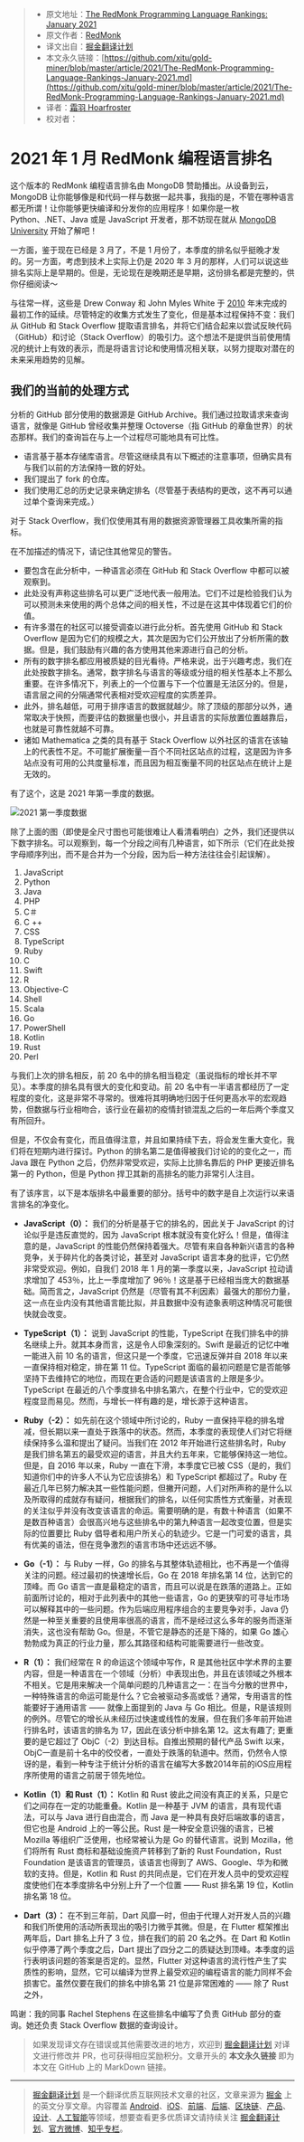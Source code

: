 > * 原文地址：[The RedMonk Programming Language Rankings: January 2021](https://redmonk.com/sogrady/2021/03/01/language-rankings-1-21/)
> * 原文作者：[RedMonk](https://redmonk.com/sogrady/2021/03/01/language-rankings-1-21/)
> * 译文出自：[掘金翻译计划](https://github.com/xitu/gold-miner)
> * 本文永久链接：[https://github.com/xitu/gold-miner/blob/master/article/2021/The-RedMonk-Programming-Language-Rankings-January-2021.md](https://github.com/xitu/gold-miner/blob/master/article/2021/The-RedMonk-Programming-Language-Rankings-January-2021.md)
> * 译者：[霜羽 Hoarfroster](https://github.com/PassionPenguin)
> * 校对者：

# 2021 年 1 月 RedMonk 编程语言排名

这个版本的 RedMonk 编程语言排名由 MongoDB 赞助播出。从设备到云，MongoDB 让你能够像是和代码一样与数据一起共事，我指的是，不管在哪种语言都无所谓！让你能够更快编译和分发你的应用程序！如果你是一枚 Python、.NET、Java 或是 JavaScript 开发者，那不妨现在就从 [MongoDB University](https://university.mongodb.com/learning_paths/developer) 开始了解吧！

一方面，鉴于现在已经是 3 月了，不是 1 月份了，本季度的排名似乎挺晚才发的。另一方面，考虑到技术上实际上仍是 2020 年 3 月的那样，人们可以说这些排名实际上是早期的。但是，无论现在是晚期还是早期，这份排名都是完整的，供你仔细阅读～

与往常一样，这些是 Drew Conway 和 John Myles White 于 [2010](http://www.dataists.com/2010/12/ranking-the-popularity-of-programming-langauges/) 年末完成的最初工作的延续。尽管特定的收集方式发生了变化，但是基本过程保持不变：我们从 GitHub 和 Stack Overflow 提取语言排名，并将它们结合起来以尝试反映代码（GitHub）和讨论（Stack Overflow）的吸引力。这个想法不是提供当前使用情况的统计上有效的表示，而是将语言讨论和使用情况相关联，以努力提取对潜在的未来采用趋势的见解。

## 我们的当前的处理方式

分析的 GitHub 部分使用的数据源是 GitHub Archive。我们通过拉取请求来查询语言，就像是 GitHub 曾经收集并整理 Octoverse（指 GitHub 的章鱼世界）的状态那样。我们的查询旨在与上一个过程尽可能地具有可比性。

* 语言基于基本存储库语言。尽管这继续具有以下概述的注意事项，但确实具有与我们以前的方法保持一致的好处。
* 我们提出了 fork 的仓库。
* 我们使用汇总的历史记录来确定排名（尽管基于表结构的更改，这不再可以通过单个查询来完成。）

对于 Stack Overflow，我们仅使用其有用的数据资源管理器工具收集所需的指标。

在不加描述的情况下，请记住其他常见的警告。

* 要包含在此分析中，一种语言必须在 GitHub 和 Stack Overflow 中都可以被观察到。
* 此处没有声称这些排名可以更广泛地代表一般用法。它们不过是检验我们认为可以预测未来使用的两个总体之间的相关性，不过是在这其中体现着它们的价值。
* 有许多潜在的社区可以接受调查以进行此分析。首先使用 GitHub 和 Stack Overflow 是因为它们的规模之大，其次是因为它们公开放出了分析所需的数据。但是，我们鼓励有兴趣的各方使用其他来源进行自己的分析。
* 所有的数字排名都应用被质疑的目光看待。严格来说，出于兴趣考虑，我们在此处按数字排名。通常，数字排名与语言的等级或分组的相关性基本上不那么重要。在许多情况下，列表上的一个位置与下一个位置是无法区分的。但是，语言层之间的分隔通常代表相对受欢迎程度的实质差异。
* 此外，排名越低，可用于排序语言的数据就越少。除了顶级的那部分以外，通常取决于快照，而要评估的数据量也很小，并且语言的实际放置位置越靠后，也就是可靠性就越不可靠。
* 诸如 Mathematica 之类的具有基于 Stack Overflow 以外社区的语言在该轴上的代表性不足。不可能扩展衡量一百个不同社区站点的过程，这是因为许多站点没有可用的公共度量标准，而且因为相互衡量不同的社区站点在统计上是无效的。

有了这个，这是 2021 年第一季度的数据。

![2021 第一季度数据](https://redmonk.com/sogrady/files/2021/03/lang.rank_.0121.wm_-1024x805.png)

除了上面的图（即使是全尺寸图也可能很难让人看清看明白）之外，我们还提供以下数字排名。可以观察到，每一个分段之间有几种语言，如下所示（它们在此处按字母顺序列出，而不是合并为一个分段，因为后一种方法往往会引起误解）。

1. JavaScript
2. Python
3. Java
4. PHP
5. C＃
5. C ++
5. CSS
8. TypeScript
9. Ruby
10. C
11. Swift
12. R
13. Objective-C
14. Shell
14. Scala
16. Go
17. PowerShell
18. Kotlin
19. Rust
19. Perl

与我们上次的排名相反，前 20 名中的排名相当稳定（虽说指标的增长并不罕见）。本季度的排名具有很大的变化和变动。前 20 名中有一半语言都经历了一定程度的变化，这是非常不寻常的。很难将其明确地归因于任何更高水平的宏观趋势，但数据与行业相吻合，该行业在最初的疫情封锁混乱之后的一年后两个季度又有所回升。

但是，不仅会有变化，而且值得注意，并且如果持续下去，将会发生重大变化，我们将在短期内进行探讨。Python 的排名第二是值得被我们讨论的的变化之一，而 Java 跟在 Python 之后，仍然非常受欢迎，实际上比排名靠后的 PHP 更接近排名第一的 Python，但是 Python 捍卫其新的高排名的能力非常引人注目。

有了该序言，以下是本版排名中最重要的部分。括号中的数字是自上次运行以来语言排名的净变化。

* **JavaScript（0）：** 我们的分析是基于它的排名的，因此关于 JavaScript 的讨论似乎是违反直觉的，因为 JavaScript 根本就没有变化好么！但是，值得注意的是，JavaScript 的性能仍然保持着强大。尽管有来自各种新兴语言的各种竞争，关于碎片化的各类讨论，甚至对 JavaScript 语言本身的批评，它仍然非常受欢迎。例如，自我们 2018 年 1 月的第一季度以来，JavaScript 拉动请求增加了 453％，比上一季度增加了 96％！这是基于已经相当庞大的数据基础。简而言之，JavaScript 仍然是（尽管有其不利因素）最强大的那份力量，这一点在业内没有其他语言能比拟，并且数据中没有迹象表明这种情况可能很快就会改变。

* **TypeScript（1）：** 说到 JavaScript 的性能，TypeScript 在我们排名中的排名继续上升。就其本身而言，这是令人印象深刻的。Swift 是最近的记忆中唯一能进入前 10 名的语言，但这只是一个季度，它迅速反弹并自 2018 年以来一直保持相对稳定，排在第 11 位。TypeScript 面临的最初问题是它是否能够坚持下去维持它的地位，而现在更合适的问题是该语言的上限是多少。TypeScript 在最近的八个季度排名中排名第六，在整个行业中，它的受欢迎程度显而易见。然而，与增长一样有趣的是，增长源于这种语言。

* **Ruby（-2）：** 如先前在这个领域中所讨论的，Ruby 一直保持平稳的排名增减，但长期以来一直处于跌落中的状态。然而，本季度的表现使人们对它将继续保持多么温和提出了疑问。当我们在 2012 年开始进行这些排名时，Ruby 是我们排名第五的最受欢迎的语言，并且大约五年来，它能够保持这一地位。但是，自 2016 年以来，Ruby 一直在下滑，本季度它已被 CSS（是的，我们知道你们中的许多人不认为它应该排名）和 TypeScript 都超过了。Ruby 在最近几年已努力解决其一些性能问题，但撇开问题，人们对所声称的是什么以及所取得的成就存有疑问，根据我们的排名，以任何实质性方式衡量，对表现的关注似乎并没有改变该语言的命运。需要明确的是，有数十种语言（如果不是数百种语言）会很高兴地与这些排名中的第九种语言一起改变位置，但是实际的位置要比 Ruby 倡导者和用户所关心的轨迹少。它是一门可爱的语言，具有优美的语法，但在竞争激烈的语言市场中还远远不够。

* **Go（-1）：** 与 Ruby 一样，Go 的排名与其整体轨迹相比，也不再是一个值得关注的问题。经过最初的快速增长后，Go 在 2018 年排名第 14 位，达到它的顶峰。而 Go 语言一直是最稳定的语言，而且可以说是在跌落的道路上。正如前面所讨论的，相对于此列表中的其他一些语言，Go 的更狭窄的可寻址市场可以解释其中的一些问题。作为后端应用程序组合的主要竞争对手，Java 仍然是一种至关重要的且使用率很高的语言，而不是经过这么多年的服务而逐渐消失，这也没有帮助 Go。但是，不管它是静态的还是下降的，如果 Go 雄心勃勃成为真正的行业力量，那么其路径和结构可能需要进行一些改变。

* **R（1）：** 我们经常在 R 的命运这个领域中写作，R 是其他社区中学术界的主要内容，但是一种语言在一个领域（分析）中表现出色，并且在该领域之外根本不相关。它是用来解决一个简单问题的几种语言之一：在当今分散的世界中，一种特殊语言的命运可能是什么？它会被驱动多高或低？通常，专用语言的性能要好于通用语言 —— 就像上面提到的 Java 与 Go 相比。但是，R是该规则的例外。尽管它的增长从未经历过快速或线性的发展，但在我们多年前开始进行排名时，该语言的排名为 17，因此在该分析中排名第 12。这太有趣了; 更重要的是它超过了 ObjC（-2）到达目标。自推出预期的替代产品 Swift 以来，ObjC一直是前十名中的佼佼者，一直处于跌落的轨道中。然而，仍然令人惊讶的是，看到一种专注于统计分析的语言在编写大多数2014年前的iOS应用程序所使用的语言之前居于领先地位。

* **Kotlin（1）和 Rust（1）：** Kotlin 和 Rust 彼此之间没有真正的关系，只是它们之间存在一定的功能重叠。Kotlin 是一种基于 JVM 的语言，具有现代语法，可以与 Java 进行自由混合，而 Java 是一种具有良好后端故事的语言，但它也是 Android 上的一等公民。Rust 是一种安全意识强的语言，已被 Mozilla 等组织广泛使用，也经常被认为是 Go 的替代语言。说到 Mozilla，他们将所有 Rust 商标和基础设施资产转移到了新的 Rust Foundation，Rust Foundation 是该语言的管理员，该语言也得到了 AWS、Google、华为和微软的支持。但是，Kotlin 和 Rust 的共同点是，它们在开发人员中的受欢迎程度使他们在本季度排名中分别上升了一个位置 —— Rust 排名第 19 位，Kotlin 排名第 18 位。

* **Dart（3）：** 在不到三年前，Dart 风靡一时，但由于代理人对开发人员的兴趣和我们所使用的活动所表现出的吸引力微乎其微。但是，在 Flutter 框架推出两年后，Dart 排名上升了 3 位，排在我们的前 20 名之外。在 Dart 和 Kotlin 似乎停滞了两个季度之后，Dart 提出了四分之二的质疑达到顶峰。本季度的运行表明该问题的答案是否定的。显然，Flutter 对这种语言的流行性产生了实质性的影响，显然，它可以编译为世界上最受欢迎的编程语言的能力同样不会损害它。虽然仅要在我们的排名中排名第 21 位是非常困难的 —— 除了 Rust 之外，

鸣谢：我的同事 Rachel Stephens 在这些排名中编写了负责 GitHub 部分的查询。她还负责 Stack Overflow 数据的查询设计。

> 如果发现译文存在错误或其他需要改进的地方，欢迎到 [掘金翻译计划](https://github.com/xitu/gold-miner) 对译文进行修改并 PR，也可获得相应奖励积分。文章开头的 **本文永久链接** 即为本文在 GitHub 上的 MarkDown 链接。

---

> [掘金翻译计划](https://github.com/xitu/gold-miner) 是一个翻译优质互联网技术文章的社区，文章来源为 [掘金](https://juejin.im) 上的英文分享文章。内容覆盖 [Android](https://github.com/xitu/gold-miner#android)、[iOS](https://github.com/xitu/gold-miner#ios)、[前端](https://github.com/xitu/gold-miner#前端)、[后端](https://github.com/xitu/gold-miner#后端)、[区块链](https://github.com/xitu/gold-miner#区块链)、[产品](https://github.com/xitu/gold-miner#产品)、[设计](https://github.com/xitu/gold-miner#设计)、[人工智能](https://github.com/xitu/gold-miner#人工智能)等领域，想要查看更多优质译文请持续关注 [掘金翻译计划](https://github.com/xitu/gold-miner)、[官方微博](http://weibo.com/juejinfanyi)、[知乎专栏](https://zhuanlan.zhihu.com/juejinfanyi)。
